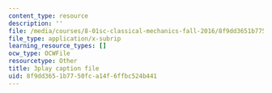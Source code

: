 ```yaml
---
content_type: resource
description: ''
file: /media/courses/8-01sc-classical-mechanics-fall-2016/8f9dd3651b7750fca14f6ffbc524b441_dvWKCH0ocu8.vtt
file_type: application/x-subrip
learning_resource_types: []
ocw_type: OCWFile
resourcetype: Other
title: 3play caption file
uid: 8f9dd365-1b77-50fc-a14f-6ffbc524b441
---
```

